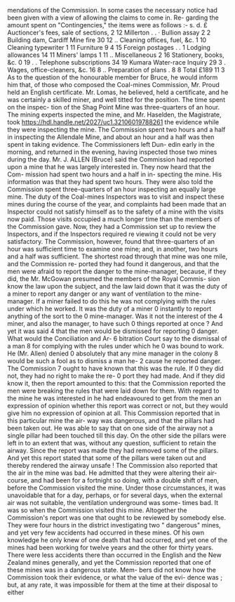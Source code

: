 mendations of the Commission. In some cases the necessary notice had been given with a view of allowing the claims to come in. Re- garding the amount spent on "Contingencies," the items were as follows :- s. d. £ Auctioncer's fees, sale of sections, 2 12 Millerton . . · Bullion assay 2 2 Building dam, Cardiff Mine fire 30 12 .. Cleaning offices, fuel, &c. 1 10 Cleaning typewriter 1 11 Furniture 9 4 15 Foreign postages . . 1 Lodging allowances 14 11 Miners' lamps 1 11 .. Miscellaneous 2 16 Stationery, books, &c. 0 19 . . Telephone subscriptions 34 19 Kumara Water-race Inquiry 29 3 . Wages, office-cleaners, &c. 16 8 .. Preparation of plans . 8 8 Total £189 11 3 As to the question of the honourable member for Bruce, he would inform him that, of those who composed the Coal-mines Commission, Mr. Proud held an English certificate. Mr. Lomas, he believed, held a certificate, and he was certainly a skilled miner, and well titted for the position. The time spent on the inspec- tion of the Shag Point Mine was three-quarters of an hour. The mining experts inspected the mine, and Mr. Haselden, the Magistrate, took https://hdl.handle.net/2027/uc1.32106019788261 the evidence while they were inspecting the mine. The Commission spent two hours and a half in inspecting the Allendale Mine, and about an hour and a half was then spent in taking evidence. The Commissioners left Dun- edin early in the morning, and returned in the evening, having inspected those two mines during the day. Mr. J. ALLEN (Bruce) said the Commission had reported upon a mine that he was largely interested in. They now heard that the Com- mission had spent two hours and a half in in- specting the mine. His information was that they had spent two hours. They were also told the Commission spent three-quarters of an hour inspecting an equally large mine. The duty of the Coal-mines Inspectors was to visit and inspect these mines during the course of the year, and complaints had been made that an Inspector could not satisfy himself as to the safety of a mine with the visits now paid. Those visits occupied a much longer time than the members of the Commission gave. Now, they had a Commission set up to review the Inspectors, and if the Inspectors required re viewing it could not be very satisfactory. The Commission, however, found that three-quarters of an hour was sufficient time to examine one mine; and, in another, two hours and a half was sufficient. The shortest road through that mine was one mile, and the Commission re- ported they had found it dangerous, and that the men were afraid to report the danger to the mine-manager, because, if they did, the Mr. McGowan presumed the members of the Royal Commis- sion know the law upon the subject, and the law laid down that it was the duty of a miner to report any danger or any want of ventilation to the mine-manager. If a miner failed to do this he was not complying with the rules under which he worked. It was the duty of a miner 0 instantly to report anything of the sort to the 0 mine-manager. Was it not the interest of the 4 miner, and also the manager, to have such 0 things reported at once ? And yet it was said 4 that the men would be dismissed for reporting 0 danger. What would the Conciliation and Ar- 6 bitration Court say to the dismissal of a man 8 for complying with the rules under which he 0 was bound to work. He (Mr. Allen) denied 0 absolutely that any mine manager in the colony 8 would be such a fool as to dismiss a man he- 2 cause he reported danger. The Commission 7 ought to have known that this was the rule. If 0 they did not, they had no right to make the re- 0 port they had made. And if they did know it, then the report amounted to this: that the Commission reported the men were breaking the rules that were laid down for them. With regard to the mine he was interested in he had endeavoured to get from the men an expression of opinion whether this report was correct or not, but they would give him no expression of opinion at all. This Commission reported that in this particular mine the air- way was dangerous, and that the pillars had been taken out. He was able to say that on one side of the airway not a single pillar had been touched till this day. On the other side the pillars were left in to an extent that was, without any question, sufficient to retain the airway. Since the report was made they had removed some of the pillars. And yet this report stated that some of the pillars were taken out and thereby rendered the airway unsafe ! The Commission also reported that the air in the mine was bad. He admitted that they were altering their air-course, and had been for a fortnight so doing, with a double shift of men, before the Commission visited the mine. Under those circumstances, it was unavoidable that for a day, perhaps, or for several days, when the external air was not suitable, the ventilation underground was some- times bad. It was so when the Commission visited this mine. Altogether the Commission's report was one that ought to be reviewed by somebody else. They were four hours in the district investigating two " dangerous" mines, and yet very few accidents had occurred in these mines. Of his own knowledge he only knew of one death that had occurred, and yet one of the mines had been working for twelve years and the other for thirty years. There were less accidents there than occurred in the English and the New Zealand mines generally, and yet the Commission reported that one of these mines was in a dangerous state. Mem- bers did not know how the Commission took their evidence, or what the value of the evi- dence was ; but, at any rate, it was impossible for them at the time at their disposal to either 